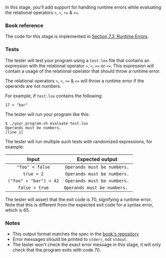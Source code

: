 In this stage, you'll add support for handling runtime errors while evaluating the relational operators `>`, `<`, `>=` & `<=`.

### Book reference

The code for this stage is implemented in [Section 7.3: Runtime Errors](https://craftinginterpreters.com/evaluating-expressions.html#runtime-errors).

### Tests

The tester will test your program using a `test.lox` file that contains an expression with the relational operator `>`, `<`, `>=` or `<=`. This expression
will contain a usage of the relational operator that should throw a runtime error.

The relational operators `>`, `<`, `>=` & `<=` will throw a runtime error if the operands are not numbers.

For example, if `test.lox` contains the following:

```
17 > "bar"
```

The tester will run your program like this:

```
$ ./your_program.sh evaluate test.lox
Operands must be numbers.
[line 1]
```

The tester will run multiple such tests with randomized expressions, for example:

| Input | Expected output |
| :---: | :-------------: |
| `"foo" < false` | `Operands must be numbers.` |
| `true < 2` | `Operands must be numbers.` |
| `("foo" + "bar") < 42` | `Operands must be numbers.` |
| `false > true` | `Operands must be numbers. `|

The tester will assert that the exit code is 70, signifying a runtime error. Note that this is different from the expected exit code for a syntax error, which is 65.

### Notes

- This output format matches the spec in the [book's repository](https://github.com/munificent/craftinginterpreters/blob/01e6f5b8f3e5dfa65674c2f9cf4700d73ab41cf8/test/expressions/evaluate.lox)
- Error messages should be printed to `stderr`, not `stdout`.
- The tester won't check the exact error message in this stage, it will only check that the program exits with code 70.